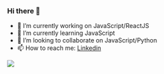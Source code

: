 ### Hi there 👋


- 🔭 I’m currently working on JavaScript/ReactJS
- 🌱 I’m currently learning JavaScript
- 👯 I’m looking to collaborate on JavaScript/Python
- 📫 How to reach me: [Linkedin](https://www.linkedin.com/in/chaudhary-kunal/)

![](https://komarev.com/ghpvc/?username=Briber162&color=60FC25)
